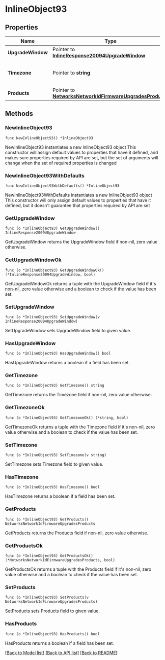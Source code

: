 # InlineObject93

## Properties

Name | Type | Description | Notes
------------ | ------------- | ------------- | -------------
**UpgradeWindow** | Pointer to [**InlineResponse20094UpgradeWindow**](InlineResponse20094UpgradeWindow.md) |  | [optional] 
**Timezone** | Pointer to **string** | The timezone for the network | [optional] 
**Products** | Pointer to [**NetworksNetworkIdFirmwareUpgradesProducts**](NetworksNetworkIdFirmwareUpgradesProducts.md) |  | [optional] 

## Methods

### NewInlineObject93

`func NewInlineObject93() *InlineObject93`

NewInlineObject93 instantiates a new InlineObject93 object
This constructor will assign default values to properties that have it defined,
and makes sure properties required by API are set, but the set of arguments
will change when the set of required properties is changed

### NewInlineObject93WithDefaults

`func NewInlineObject93WithDefaults() *InlineObject93`

NewInlineObject93WithDefaults instantiates a new InlineObject93 object
This constructor will only assign default values to properties that have it defined,
but it doesn't guarantee that properties required by API are set

### GetUpgradeWindow

`func (o *InlineObject93) GetUpgradeWindow() InlineResponse20094UpgradeWindow`

GetUpgradeWindow returns the UpgradeWindow field if non-nil, zero value otherwise.

### GetUpgradeWindowOk

`func (o *InlineObject93) GetUpgradeWindowOk() (*InlineResponse20094UpgradeWindow, bool)`

GetUpgradeWindowOk returns a tuple with the UpgradeWindow field if it's non-nil, zero value otherwise
and a boolean to check if the value has been set.

### SetUpgradeWindow

`func (o *InlineObject93) SetUpgradeWindow(v InlineResponse20094UpgradeWindow)`

SetUpgradeWindow sets UpgradeWindow field to given value.

### HasUpgradeWindow

`func (o *InlineObject93) HasUpgradeWindow() bool`

HasUpgradeWindow returns a boolean if a field has been set.

### GetTimezone

`func (o *InlineObject93) GetTimezone() string`

GetTimezone returns the Timezone field if non-nil, zero value otherwise.

### GetTimezoneOk

`func (o *InlineObject93) GetTimezoneOk() (*string, bool)`

GetTimezoneOk returns a tuple with the Timezone field if it's non-nil, zero value otherwise
and a boolean to check if the value has been set.

### SetTimezone

`func (o *InlineObject93) SetTimezone(v string)`

SetTimezone sets Timezone field to given value.

### HasTimezone

`func (o *InlineObject93) HasTimezone() bool`

HasTimezone returns a boolean if a field has been set.

### GetProducts

`func (o *InlineObject93) GetProducts() NetworksNetworkIdFirmwareUpgradesProducts`

GetProducts returns the Products field if non-nil, zero value otherwise.

### GetProductsOk

`func (o *InlineObject93) GetProductsOk() (*NetworksNetworkIdFirmwareUpgradesProducts, bool)`

GetProductsOk returns a tuple with the Products field if it's non-nil, zero value otherwise
and a boolean to check if the value has been set.

### SetProducts

`func (o *InlineObject93) SetProducts(v NetworksNetworkIdFirmwareUpgradesProducts)`

SetProducts sets Products field to given value.

### HasProducts

`func (o *InlineObject93) HasProducts() bool`

HasProducts returns a boolean if a field has been set.


[[Back to Model list]](../README.md#documentation-for-models) [[Back to API list]](../README.md#documentation-for-api-endpoints) [[Back to README]](../README.md)


